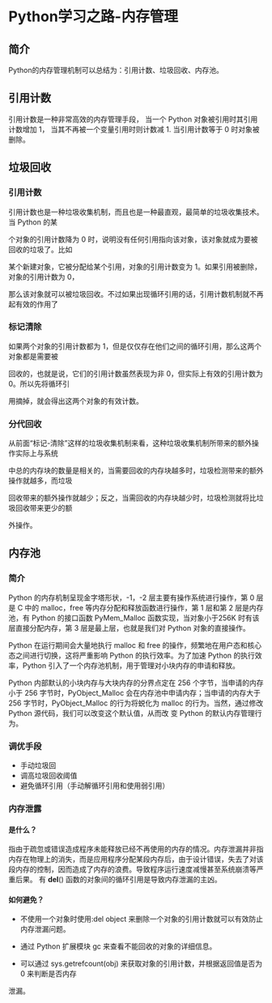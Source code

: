 # Python学习之路-内存管理


## 简介

Python的内存管理机制可以总结为：引用计数、垃圾回收、内存池。

## 引用计数

引用计数是一种非常高效的内存管理手段， 当一个 Python 对象被引用时其引用计数增加 1， 当其不再被一个变量引用时则计数减 1. 当引用计数等于 0 时对象被删除。

## 垃圾回收

### 引用计数 

引用计数也是一种垃圾收集机制，而且也是一种最直观，最简单的垃圾收集技术。当 Python 的某 

个对象的引用计数降为 0 时，说明没有任何引用指向该对象，该对象就成为要被回收的垃圾了。比如 

某个新建对象，它被分配给某个引用，对象的引用计数变为 1。如果引用被删除，对象的引用计数为 0， 

那么该对象就可以被垃圾回收。不过如果出现循环引用的话，引用计数机制就不再起有效的作用了 

### 标记清除 

如果两个对象的引用计数都为 1，但是仅仅存在他们之间的循环引用，那么这两个对象都是需要被 

回收的，也就是说，它们的引用计数虽然表现为非 0，但实际上有效的引用计数为 0。所以先将循环引 

用摘掉，就会得出这两个对象的有效计数。 

### 分代回收 

从前面“标记-清除”这样的垃圾收集机制来看，这种垃圾收集机制所带来的额外操作实际上与系统 

中总的内存块的数量是相关的，当需要回收的内存块越多时，垃圾检测带来的额外操作就越多，而垃圾 

回收带来的额外操作就越少；反之，当需回收的内存块越少时，垃圾检测就将比垃圾回收带来更少的额 

外操作。

## 内存池

### 简介

Python 的内存机制呈现金字塔形状，-1，-2 层主要有操作系统进行操作，第 0 层是 C 中的 malloc，free 等内存分配和释放函数进行操作，第 1 层和第 2 层是内存池，有 Python 的接口函数 PyMem_Malloc 函数实现，当对象小于256K 时有该层直接分配内存，第 3 层是最上层，也就是我们对 Python 对象的直接操作。

Python 在运行期间会大量地执行 malloc 和 free 的操作，频繁地在用户态和核心态之间进行切换，这将严重影响 Python 的执行效率。为了加速 Python 的执行效率，Python 引入了一个内存池机制，用于管理对小块内存的申请和释放。

Python 内部默认的小块内存与大块内存的分界点定在 256 个字节，当申请的内存小于 256 字节时，PyObject_Malloc 会在内存池中申请内存；当申请的内存大于 256 字节时，PyObject_Malloc 的行为将蜕化为 malloc 的行为。当然，通过修改 Python 源代码，我们可以改变这个默认值，从而改 变 Python 的默认内存管理行为。 

### 调优手段 

- 手动垃圾回
- 调高垃圾回收阈值
- 避免循环引用（手动解循环引用和使用弱引用） 

### 内存泄露

#### 是什么？

指由于疏忽或错误造成程序未能释放已经不再使用的内存的情况。内存泄漏并非指内存在物理上的消失，而是应用程序分配某段内存后，由于设计错误，失去了对该段内存的控制，因而造成了内存的浪费。导致程序运行速度减慢甚至系统崩溃等严重后果。 有 __del__() 函数的对象间的循环引用是导致内存泄漏的主凶。 

#### 如何避免？

- 不使用一个对象时使用:del object 来删除一个对象的引用计数就可以有效防止内存泄漏问题。 

- 通过 Python 扩展模块 gc 来查看不能回收的对象的详细信息。 

- 可以通过 sys.getrefcount(obj) 来获取对象的引用计数，并根据返回值是否为 0 来判断是否内存 

泄漏。
